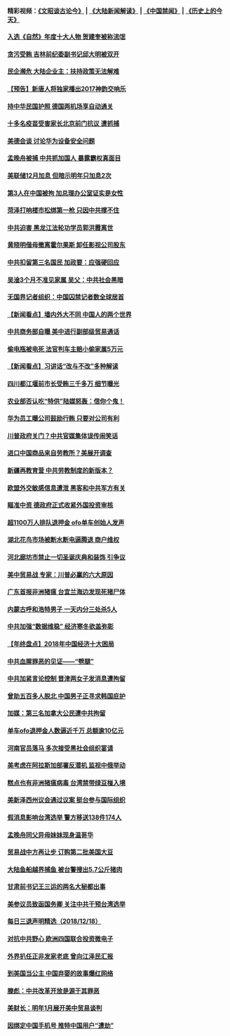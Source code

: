#### 精彩视频：[《文昭谈古论今》](https://github.com/gfw-breaker/wenzhao/blob/master/README.md?t=12200631) | [《大陆新闻解读》](https://github.com/gfw-breaker/ntdtv-comedy/blob/master/README.md?t=12200631) | [《中国禁闻》](https://github.com/gfw-breaker/ntdtv-news/blob/master/README.md?t=12200631) | [《历史上的今天》](https://github.com/gfw-breaker/today-in-history/blob/master/README.md?t=12200631) 

#### [入选《自然》年度十大人物 贺建奎被称流氓](../pages/nsc413/n10921227.md?t=12200631) 

#### [贪污受贿 吉林前纪委副书记邱大明被双开](../pages/nsc413/n10921276.md?t=12200631) 

#### [民企濒危 大陆企业主：扶持政策无法解难](../pages/nsc413/n10921404.md?t=12200631) 

#### [【预告】新唐人将独家播出2017神韵交响乐](../pages/nsc413/n10912037.md?t=12200631) 


#### [持中华民国护照 德国两机场享自动通关](../pages/nsc413/n10921349.md?t=12200631) 

#### [十多名疫苗受害家长北京前门抗议 遭抓捕](../pages/nsc413/n10920714.md?t=12200631) 

#### [美德会谈 讨论华为设备安全问题](../pages/nsc413/n10921303.md?t=12200631) 

#### [孟晚舟被捕 中共抓加国人 暴露霸权真面目](../pages/nsc413/n10921038.md?t=12200631) 

#### [美联储12月加息 但暗示明年只加息2次](../pages/nsc413/n10920893.md?t=12200631) 

#### [第3人在中国被拘 加总理办公室证实是女性](../pages/nsc413/n10920339.md?t=12200631) 

#### [菏泽打响楼市松绑第一枪 只因中共撑不住](../pages/nsc413/n10920957.md?t=12200631) 

#### [中共迫害 黑龙江法轮功学员郭洪霞离世](../pages/nsc413/n10920213.md?t=12200631) 

#### [黄晓明偕母撤离霍尔果斯 卸任影视公司股东](../pages/nsc413/n10920715.md?t=12200631) 

#### [中共扣留第三名国民 加政要：应强硬回应](../pages/nsc413/n10920887.md?t=12200631) 

#### [吴淦3个月不准见家属 吴父：中共社会黑暗](../pages/nsc413/n10920879.md?t=12200631) 

#### [无国界记者组织：中国囚禁记者数全球居首](../pages/nsc413/n10920855.md?t=12200631) 

#### [【新闻看点】墙内外大不同 中国人的两个世界](../pages/nsc413/n10920712.md?t=12200631) 

#### [中共商务部自曝 美中进行副部级贸易通话](../pages/nsc413/n10920635.md?t=12200631) 

#### [偷电瓶被电死 法官判车主赔小偷家属5万元](../pages/nsc413/n10920698.md?t=12200631) 

#### [【新闻看点】习讲话“改与不改”多种解读](../pages/nsc413/n10920523.md?t=12200631) 

#### [四川都江堰前市长受贿三千多万 细节曝光](../pages/nsc413/n10920759.md?t=12200631) 

#### [农业部否认吃“特供”陆媒怒轰：信你个鬼！](../pages/nsc413/n10920754.md?t=12200631) 

#### [华为员工曝公司鼓励行贿 只要对公司有利](../pages/nsc413/n10920490.md?t=12200631) 

#### [川普政府关门？中共官媒集体误传闹笑话](../pages/nsc413/n10920340.md?t=12200631) 

#### [进口中国商品来自劳教所？美展开调查](../pages/nsc413/n10920326.md?t=12200631) 

#### [新疆再教育营 中共劳教制度的新版本？](../pages/nsc413/n10918338.md?t=12200631) 

#### [欧盟外交敏感信息遭泄 黑客和中共军方有关](../pages/nsc413/n10920529.md?t=12200631) 

#### [瞄准中资 德政府正式收紧外国投资审核](../pages/nsc413/n10920547.md?t=12200631) 

#### [超1100万人排队退押金 ofo单车创始人发声](../pages/nsc413/n10920362.md?t=12200631) 

#### [湖北花鸟市场被断水断电逼腾退 商户维权](../pages/nsc413/n10920540.md?t=12200631) 

#### [河北廊坊市禁止一切圣诞庆典和装饰 引争议](../pages/nsc413/n10920435.md?t=12200631) 

#### [美中贸易战 专家：川普必赢的六大原因](../pages/nsc413/n10920421.md?t=12200631) 

#### [广东首报非洲猪瘟 台宜兰海边发现死猪尸体](../pages/nsc413/n10920009.md?t=12200631) 


#### [内蒙古呼和浩特男子 一天内分三处杀5人](../pages/nsc413/n10919842.md?t=12200631) 

#### [中共加强“数据维稳” 经济寒冬欲盖弥彰](../pages/nsc413/n10918460.md?t=12200631) 

#### [【年终盘点】2018年中国经济十大困局](../pages/nsc413/n10895823.md?t=12200631) 

#### [中共血腥罪恶的见证——“劈腿”](../pages/nsc413/n10915819.md?t=12200631) 

#### [中共加紧言论控制 晋津两女子发消息遭拘留](../pages/nsc413/n10919551.md?t=12200631) 

#### [曾助五百多人脱北 中国男子正寻求韩国庇护](../pages/nsc413/n10919978.md?t=12200631) 

#### [加媒：第三名加拿大公民遭中共拘留](../pages/nsc413/n10919843.md?t=12200631) 

#### [单车ofo退押金人数逼近千万 总额逾10亿元](../pages/nsc413/n10919605.md?t=12200631) 

#### [河南官员落马 多次接受黑社会组织宴请](../pages/nsc413/n10919382.md?t=12200631) 

#### [美考虑在阿拉斯加部署反潜机 监视中俄举动](../pages/nsc413/n10919530.md?t=12200631) 

#### [糕点也有非洲猪瘟病毒 台湾禁带绿豆椪入境](../pages/nsc413/n10919240.md?t=12200631) 

#### [美新泽西州议会通过议案 挺台参与国际组织](../pages/nsc413/n10919430.md?t=12200631) 

#### [假消息影响台湾选举 警方移送138件174人](../pages/nsc413/n10919364.md?t=12200631) 

#### [孟晚舟同父异母妹妹现身温哥华](../pages/nsc413/n10919283.md?t=12200631) 

#### [贸易战中方再让步 订购第二批美国大豆](../pages/nsc413/n10919154.md?t=12200631) 

#### [大陆鱼船越界捕鱼 被台警搜出5.7公斤猪肉](../pages/nsc413/n10919237.md?t=12200631) 

#### [甘肃前书记王三运的两名大秘都出事](../pages/nsc413/n10919169.md?t=12200631) 

#### [美参议员致函国务卿 关注中共干预台湾选举](../pages/nsc413/n10919095.md?t=12200631) 

#### [每日三退声明精选（2018/12/18）](../pages/nsc413/n10919167.md?t=12200631) 

#### [对抗中共野心 欧洲四国联合投资微电子](../pages/nsc413/n10918997.md?t=12200631) 

#### [外界扒任正非发家老底 曾向江泽民汇报](../pages/nsc413/n10918808.md?t=12200631) 

#### [到美国当公主 中国弃婴的故事爆红网络](../pages/nsc413/n10918856.md?t=12200631) 

#### [滕彪：中共改革开放是源于其罪恶](../pages/nsc413/n10918773.md?t=12200631) 

#### [美财长：明年1月展开美中贸易谈判](../pages/nsc413/n10918842.md?t=12200631) 

#### [因绑定中国手机号 推特中国用户“遭劫”](../pages/nsc413/n10918563.md?t=12200631) 

